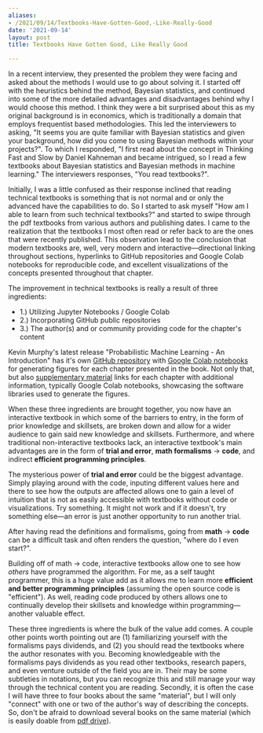 ```yaml
---
aliases:
- /2021/09/14/Textbooks-Have-Gotten-Good,-Like-Really-Good
date: '2021-09-14'
layout: post
title: Textbooks Have Gotten Good, Like Really Good

---
```


In a recent interview, they presented the problem they were facing and asked about the methods I would use to go about solving it. I started off with the heuristics behind the method, Bayesian statistics, and continued into some of the more detailed advantages and disadvantages behind why I would choose this method. I think they were a bit surprised about this as my original background is in economics, which is traditionally a domain that employs frequentist based methodologies. This led the interviewers to asking, "It seems you are quite familiar with Bayesian statistics and given your background, how did you come to using Bayesian methods within your projects?". To which I responded, "I first read about the concept in Thinking Fast and Slow by Daniel Kahneman and became intrigued, so I read a few textbooks about Bayesian statistics and Bayesian methods in machine learning." The interviewers responses, "You read textbooks?".  

Initially, I was a little confused as their response inclined that reading technical textbooks is something that is not normal and or only the advanced have the capabilities to do. So I started to ask myself "How am I able to learn from such technical textbooks?" and started to swipe through the pdf textbooks from various authors and publishing dates. I came to the realization that the textbooks I most often read or refer back to are the ones that were recently published. This observation lead to the conclusion that modern textbooks are, well, very modern and interactive—directional linking throughout sections, hyperlinks to GitHub repositories and Google Colab notebooks for reproducible code, and excellent visualizations of the concepts presented throughout that chapter.

The improvement in technical textbooks is really a result of three ingredients:

 - 1.) Utilizing Jupyter Notebooks / Google Colab 
 - 2.) Incorporating GitHub public repositories
 - 3.) The author(s) and or community providing code for the chapter's content

Kevin Murphy's latest release "Probabilistic Machine Learning - An Introduction" has it's own [GitHub repository](https://github.com/probml/pml-book/tree/main/pml1) with [Google Colab notebooks](https://colab.research.google.com/github/probml/pml-book/blob/master/pml1/figure_notebooks/chapter7_linear_algebra_figures.ipynb) for generating figures for each chapter presented in the book. Not only that, but also [supplementary material](https://github.com/probml/pml-book/blob/main/pml1/supplements/chap7.md) links for each chapter with additional information, typically Google Colab notebooks, showcasing the software libraries used to generate the figures.

When these three ingredients are brought together, you now have an interactive textbook in which some of the barriers to entry, in the form of prior knowledge and skillsets, are broken down and allow for a wider audience to gain said new knowledge and skillsets. Furthermore, and where traditional non-interactive textbooks lack, an interactive textbook's main advantages are in the form of **trial and error**, **math formalisms** $\rightarrow$ **code**, and indirect **efficient programming principles**.

The mysterious power of **trial and error** could be the biggest advantage. Simply playing around with the code, inputing different values here and there to see how the outputs are affected allows one to gain a level of intuition that is not as easily accessible with textbooks without code or visualizations. Try something. It might not work and if it doesn't, try something else—an error is just another opportunity to run another trial.

After having read the definitions and formalisms, going from **math** $\rightarrow$ **code** can be a difficult task and often renders the question, "where do I even start?". 

Building off of math $\rightarrow$ code, interactive textbooks allow one to see how _others_ have programmed the algorithm. For me, as a self taught programmer, this is a huge value add as it allows me to learn more **efficient and better programming principles** (assuming the open source code is "efficient"). As well, reading code produced by others allows one to continually develop their skillsets and knowledge within programming—another valuable effect. 

These three ingredients is where the bulk of the value add comes. A couple other points worth pointing out are (1) familiarizing yourself with the formalisms pays dividends, and (2) you should read the textbooks where the author resonates with you. Becoming knowledgeable with the formalisms pays dividends as you read other textbooks, research papers, and even venture outside of the field you are in. Their may be some subtleties in notations, but you can recognize this and still manage your way through the technical content you are reading. Secondly, it is often the case I will have three to four books about the same "material", but I will only "connect" with one or two of the author's way of describing the concepts. So, don't be afraid to download several books on the same material (which is easily doable from [pdf drive](https://www.pdfdrive.com/)). 
